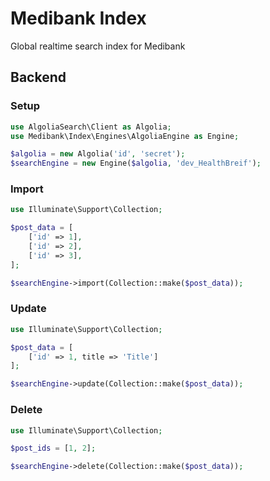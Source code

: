 # Medibank Index
Global realtime search index for Medibank

## Backend

### Setup
```php
use AlgoliaSearch\Client as Algolia;
use Medibank\Index\Engines\AlgoliaEngine as Engine;

$algolia = new Algolia('id', 'secret');
$searchEngine = new Engine($algolia, 'dev_HealthBreif'); 
```

### Import
```php
use Illuminate\Support\Collection;

$post_data = [
    ['id' => 1],
    ['id' => 2],
    ['id' => 3],
];

$searchEngine->import(Collection::make($post_data));
```

### Update
```php
use Illuminate\Support\Collection;

$post_data = [
    ['id' => 1, title => 'Title']
];

$searchEngine->update(Collection::make($post_data));
```

### Delete
```php
use Illuminate\Support\Collection;

$post_ids = [1, 2];

$searchEngine->delete(Collection::make($post_data));
```